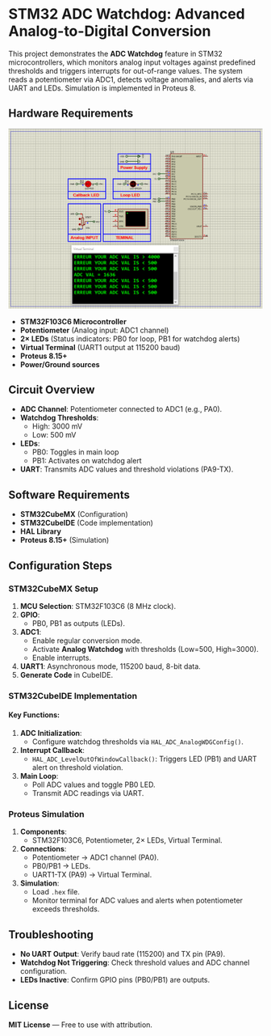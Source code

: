 # STM32 ADC Watchdog: Advanced Analog-to-Digital Conversion

This project demonstrates the **ADC Watchdog** feature in STM32 microcontrollers, which monitors analog input voltages against predefined thresholds and triggers interrupts for out-of-range values. The system reads a potentiometer via ADC1, detects voltage anomalies, and alerts via UART and LEDs. Simulation is implemented in Proteus 8.



## Hardware Requirements  
![STM32 ADC Watchdog Circuit](circuit.png)  
- **STM32F103C6 Microcontroller**  
- **Potentiometer** (Analog input: ADC1 channel)  
- **2× LEDs** (Status indicators: PB0 for loop, PB1 for watchdog alerts)  
- **Virtual Terminal** (UART1 output at 115200 baud)  
- **Proteus 8.15+**  
- **Power/Ground sources**  



## Circuit Overview  
- **ADC Channel**: Potentiometer connected to ADC1 (e.g., PA0).  
- **Watchdog Thresholds**:  
  - High: 3000 mV  
  - Low: 500 mV  
- **LEDs**:  
  - PB0: Toggles in main loop  
  - PB1: Activates on watchdog alert  
- **UART**: Transmits ADC values and threshold violations (PA9-TX).  



## Software Requirements  
- **STM32CubeMX** (Configuration)  
- **STM32CubeIDE** (Code implementation)  
- **HAL Library**  
- **Proteus 8.15+** (Simulation)  



## Configuration Steps  

### STM32CubeMX Setup  
1. **MCU Selection**: STM32F103C6 (8 MHz clock).  
2. **GPIO**:  
   - PB0, PB1 as outputs (LEDs).  
3. **ADC1**:  
   - Enable regular conversion mode.  
   - Activate **Analog Watchdog** with thresholds (Low=500, High=3000).  
   - Enable interrupts.  
4. **UART1**: Asynchronous mode, 115200 baud, 8-bit data.  
5. **Generate Code** in CubeIDE.  


### STM32CubeIDE Implementation  
#### Key Functions:  
1. **ADC Initialization**:  
   - Configure watchdog thresholds via `HAL_ADC_AnalogWDGConfig()`.  
2. **Interrupt Callback**:  
   - `HAL_ADC_LevelOutOfWindowCallback()`: Triggers LED (PB1) and UART alert on threshold violation.  
3. **Main Loop**:  
   - Poll ADC values and toggle PB0 LED.  
   - Transmit ADC readings via UART.  


### Proteus Simulation  
1. **Components**:  
   - STM32F103C6, Potentiometer, 2× LEDs, Virtual Terminal.  
2. **Connections**:  
   - Potentiometer → ADC1 channel (PA0).  
   - PB0/PB1 → LEDs.  
   - UART1-TX (PA9) → Virtual Terminal.  
3. **Simulation**:  
   - Load `.hex` file.  
   - Monitor terminal for ADC values and alerts when potentiometer exceeds thresholds.  


## Troubleshooting  
- **No UART Output**: Verify baud rate (115200) and TX pin (PA9).  
- **Watchdog Not Triggering**: Check threshold values and ADC channel configuration.  
- **LEDs Inactive**: Confirm GPIO pins (PB0/PB1) are outputs.  


## License  
**MIT License** — Free to use with attribution.  


